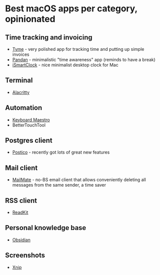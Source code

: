 # Best macOS apps per category, opinionated

## Time tracking and invoicing

- [Tyme](https://www.tyme-app.com/en/) - very polished app for tracking time and putting up simple invoices
- [Pandan](https://sindresorhus.com/pandan) - minimalistic "time awareness" app (reminds to have a break)
- [iSmartClock](https://apps.apple.com/ua/app/ismartclock/id706803884?mt=12) - nice minimalist desktop clock for Mac

## Terminal

- [Alacritty](https://github.com/alacritty/alacritty)

## Automation

- [Keyboard Maestro](https://www.keyboardmaestro.com/main/)
- BetterTouchTool

## Postgres client

- [Postico](https://eggerapps.at/postico/) - recently got lots of great new features

## Mail client

- [MailMate](https://freron.com/) - no-BS email client that allows conveniently deleting all messages from the same sender, a time saver

## RSS client

- [ReadKit](https://readkit.app/)

## Personal knowledge base

- [Obsidian](https://obsidian.md/)

## Screenshots

- [Xnip](https://apps.apple.com/us/app/xnip-screenshot-annotation/id1221250572)

